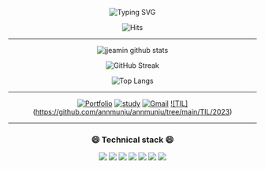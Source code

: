 
<div align=center>

![Typing SVG](https://readme-typing-svg.herokuapp.com?lines=Munju's+learning+challenge+😝)

</div>

<div align=center>

![Hits](https://hits.seeyoufarm.com/api/count/incr/badge.svg?url=https%3A%2F%2Fgithub.com%2Fannmunju&count_bg=%23DC5F5F&title_bg=%23555555&icon=&icon_color=%23E7E7E7&title=hits&edge_flat=false)


</div>

-----

<div align=center>
   
   ![jjeamin github stats](https://github-readme-stats.vercel.app/api?username=annmunju&show_icons=true)
   
   ![GitHub Streak](http://github-readme-streak-stats.herokuapp.com?user=annmunju&hide_border=true)
   
   ![Top Langs](https://github-readme-stats.vercel.app/api/top-langs/?username=annmunju&layout=compact)

</div>


------

<div align=center>

[![Portfolio](https://img.shields.io/badge/portfolio-Here-blue?style=for-the-badge)](https://ahnmunju.oopy.io/)
[![study](https://img.shields.io/badge/study-Here-orange?style=for-the-badge)](https://ahnmunju.oopy.io/0a363177-132a-4e11-91fb-ceed488c7f4a)
[![Gmail](https://img.shields.io/badge/Gmail-Here-red?style=for-the-badge)](mailto:ahnmunju@gmail.com)
[![TIL]](https://img.shields.io/badge/TIL:2023-Here-green?style=for-the-badge)(https://github.com/annmunju/annmunju/tree/main/TIL/2023)

</div>


-----

<div align=center>
   
### 😄 Technical stack 😄

![](https://img.shields.io/badge/Python-3776AB?style=flat-square&logo=Python&logoColor=white)
<img src="https://img.shields.io/badge/Django-092E20?style=flat-square&logo=Django&logoColor=white"/></a>
<img src="https://img.shields.io/badge/Mysql-E6B91E?style=flat-square&logo=MySql&logoColor=white"/></a>
<img src="https://img.shields.io/badge/Pandas-150458?style=flat-square&logo=Pandas&logoColor=white"/></a>
<img src="https://img.shields.io/badge/Numpy-013243?style=flat-square&logo=Numpy&logoColor=white"/></a>
<img src="https://img.shields.io/badge/scikit-learn-F7931E?style=flat-square&logo=scikit-learn&logoColor=white"/></a>
<img src="https://img.shields.io/badge/Keras-D00000?style=flat-square&logo=Keras&logoColor=white"/></a>

</div>
